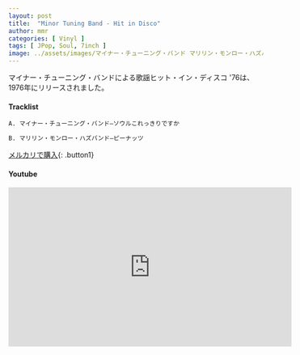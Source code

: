 ```yaml
---
layout: post
title:  "Minor Tuning Band - Hit in Disco"
author: mmr
categories: [ Vinyl ]
tags: [ JPop, Soul, 7inch ]
image: ../assets/images/マイナー・チューニング・バンド マリリン・モンロー・ハズバンド – 歌謡ヒット・イン・ディスコ '76 ソウルこれっきりですか ピーナッツ.webp
---
```


マイナー・チューニング・バンドによる歌謡ヒット・イン・ディスコ '76は、1976年にリリースされました。

#### Tracklist
```md
A. マイナー・チューニング・バンド–ソウルこれっきりですか

B. マリリン・モンロー・ハズバンド–ピーナッツ
```

[メルカリで購入](https://jp.mercari.com/item/m64994772893?afid=6142608987){: .button1}

#### Youtube
<iframe width="560" height="315" src="https://www.youtube.com/embed/-EyXdh_WZ9Y?si=UwO_3_2xlvLQ0a6U" title="YouTube video player" frameborder="0" allow="accelerometer; autoplay; clipboard-write; encrypted-media; gyroscope; picture-in-picture; web-share" referrerpolicy="strict-origin-when-cross-origin" allowfullscreen></iframe>